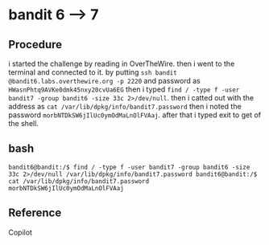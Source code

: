 # bandit 6 --> 7

## Procedure
i started the challenge by reading in OverTheWire.
then i went to the terminal and connected to it.
by putting `ssh bandit @bandit6.labs.overthewire.org -p 2220` 
and password as `HWasnPhtq9AVKe0dmk45nxy20cvUa6EG`
then i typed `find / -type f -user bandit7 -group bandit6 -size 33c 2>/dev/null`.
then i catted out with the address as `cat /var/lib/dpkg/info/bandit7.password`
then i noted the password `morbNTDkSW6jIlUc0ymOdMaLnOlFVAaj`.
after that i typed exit to get of the shell.

## bash
`bandit6@bandit:/$ find / -type f -user bandit7 -group bandit6 -size 33c 2>/dev/null
/var/lib/dpkg/info/bandit7.password
bandit6@bandit:/$ cat /var/lib/dpkg/info/bandit7.password
morbNTDkSW6jIlUc0ymOdMaLnOlFVAaj`

## Reference
Copilot
